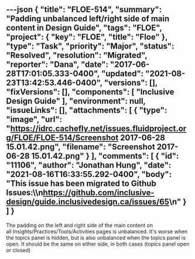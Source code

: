 ---json
{
  "title": "FLOE-514",
  "summary": "Padding unbalanced left/right side of main content in Design Guide",
  "tags": "FLOE",
  "project": {
    "key": "FLOE",
    "title": "Floe"
  },
  "type": "Task",
  "priority": "Major",
  "status": "Resolved",
  "resolution": "Migrated",
  "reporter": "Dana",
  "date": "2017-06-28T17:01:05.333-0400",
  "updated": "2021-08-23T13:42:53.446-0400",
  "versions": [],
  "fixVersions": [],
  "components": [
    "Inclusive Design Guide"
  ],
  "environment": null,
  "issueLinks": [],
  "attachments": [
    {
      "type": "image",
      "url": "https://idrc.cachefly.net/issues.fluidproject.org/FLOE/FLOE-514/Screenshot 2017-06-28 15.01.42.png",
      "filename": "Screenshot 2017-06-28 15.01.42.png"
    }
  ],
  "comments": [
    {
      "id": "11106",
      "author": "Jonathan Hung",
      "date": "2021-08-16T16:33:55.292-0400",
      "body": "This issue has been migrated to Github Issues:\\\n<https://github.com/inclusive-design/guide.inclusivedesign.ca/issues/65>\n"
    }
  ]
}
---
The padding on the left and right side of the main content on all Insights/Practices/Tools/Activities pages is unbalanced. It's worse when the topics panel is hidden, but is also unbalanced when the topics panel is open. It should be the same on either side, in both cases (topics panel open or closed)

        